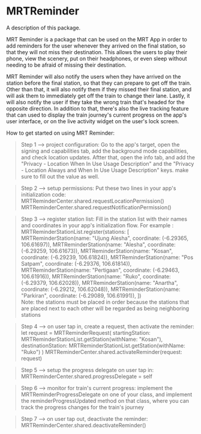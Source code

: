 # MRTReminder

A description of this package.

MRT Reminder is a package that can be used on the MRT App in order to add reminders for the user whenever they arrived on the final station, so that they will not miss their destination. This allows the users to play their phone, view the scenery, put on their headphones, or even sleep without needing to be afraid of missing their destination.

MRT Reminder will also notify the users when they have arrived on the station before the final station, so that they can prepare to get off the train. Other than that, it will also notify them if they missed their final station, and will ask them to immediately get off the train to change their lane. Lastly, it will also notify the user if they take the wrong train that's headed for the opposite direction. In addition to that, there's also the live tracking feature that can used to display the train journey's current progress on the app's user interface, or on the live activity widget on the user's lock screen.

How to get started on using MRT Reminder: 
> Step 1 --> project configuration: 
Go to the app's target, open the signing and capabilities tab, add the background mode capabilities, and check location updates. Aftter that, open the info tab, and add the "Privacy - Location When In Use Usage Description" and the "Privacy - Location Always and When In Use Usage Description" keys. make sure to fill out the value as well.

> Step 2 --> setup permissions: 
Put these two lines in your app's initialization code: 
    MRTReminderCenter.shared.requestLocationPermission()
    MRTReminderCenter.shared.requestNotificationPermission()

> Step 3 --> register station list: 
Fill in the station list with their names and coordinates in your app's initialization flow. 
For example : 
    MRTReminderStationList.register(stations: [
        MRTReminderStation(name: "Ujung Alesha", coordinate: (-6.29365, 106.61697)),
        MRTReminderStation(name: "Alesha", coordinate: (-6.29259, 106.61673)),
        MRTReminderStation(name: "Kosan", coordinate: (-6.29239, 106.61824)),
        MRTReminderStation(name: "Pos Satpam", coordinate: (-6.29376, 106.61814)),
        MRTReminderStation(name: "Pertigaan", coordinate: (-6.29463, 106.61916)),
        MRTReminderStation(name: "Ruko", coordinate: (-6.29379, 106.62028)),
        MRTReminderStation(name: "Anartha", coordinate: (-6.29212, 106.62048)),
        MRTReminderStation(name: "Parkiran", coordinate: (-6.29089, 106.61991)),
    ])  
Note: the stations must be placed in order because the stations that are placed next to each other will be regarded as being neighboring stations

> Step 4 --> on user tap in, create a request, then activate the reminder: 
let request = MRTReminderRequest(
    startingStation: MRTReminderStationList.getStation(withName: "Kosan"),
    destinationStation: MRTReminderStationList.getStation(withName: "Ruko")
)
MRTReminderCenter.shared.activateReminder(request: request)

> Step 5 --> setup the progress delegate on user tap in: 
MRTReminderCenter.shared.progressDelegate = self

> Step 6 --> monitor for train's current progress: 
implement the MRTReminderProgressDelegate on one of your class, and implement the reminderProgressUpdated method on that class, where you can track the progress changes for the train's journey

> Step 7 --> on user tap out, deactivate the reminder: 
MRTReminderCenter.shared.deactivateReminder()
